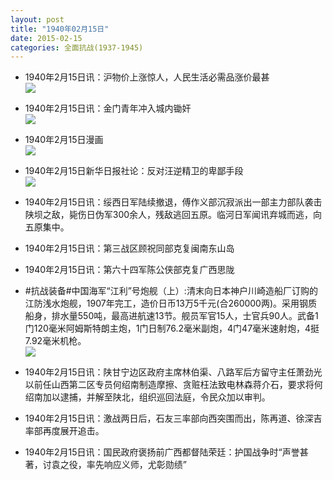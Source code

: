 ```yaml
---
layout: post
title: "1940年02月15日"
date: 2015-02-15
categories: 全面抗战(1937-1945)
---
```


<meta name="referrer" content="no-referrer" />

- 1940年2月15日讯：沪物价上涨惊人，人民生活必需品涨价最甚 <br/><img src="https://ww2.sinaimg.cn/large/aca367d8jw1epafusqqyzj203y0cgjrt.jpg" />

- 1940年2月15日讯：金门青年冲入城内锄奸 <br/><img src="https://ww2.sinaimg.cn/large/aca367d8jw1epae4e8legj207i0573yv.jpg" />

- 1940年2月15日漫画 <br/><img src="https://ww3.sinaimg.cn/large/aca367d8jw1epace28wesj20dl0ctq48.jpg" />

- 1940年2月15日新华日报社论：反对汪逆精卫的卑鄙手段 <br/><img src="https://ww4.sinaimg.cn/large/aca367d8jw1epaanjavlbj211k0hnn3j.jpg" />

- 1940年2月15日讯：绥西日军陆续撤退，傅作义部沉寂派出一部主力部队袭击陕坝之敌，毙伤日伪军300余人，残敌逃回五原。临河日军闻讯弃城而逃，向五原集中。 

- 1940年2月15日讯：第三战区顾祝同部克复闽南东山岛 

- 1940年2月15日讯：第六十四军陈公侠部克复广西思陇 

- #抗战装备#中国海军“江利”号炮舰（上）:清末向日本神户川崎造船厂订购的江防浅水炮舰，1907年完工，造价日币13万5千元(合260000两)。采用钢质船身，排水量550吨，最高进航速13节。舰员军官15人，士官兵90人。武备1门120毫米阿姆斯特朗主炮，1门日制76.2毫米副炮，4门47毫米速射炮，4挺7.92毫米机枪。 <br/><img src="https://ww2.sinaimg.cn/large/aca367d8jw1ep9taoa3dlj20b406aq3d.jpg" />

- 1940年2月15日讯：陕甘宁边区政府主席林伯渠、八路军后方留守主任萧劲光以前任山西第二区专员何绍南制造摩擦、贪赃枉法致电林森蒋介石，要求将何绍南加以逮捕，并解至陕北，组织巡回法庭，令民众加以审判。 

- 1940年2月15日讯：激战两日后，石友三率部向西突围而出，陈再道、徐深吉率部再度展开追击。 

- 1940年2月15日讯：国民政府褒扬前广西都督陆荣廷：护国战争时“声誉甚著，讨袁之役，率先响应义师，尤彰勋绩” 

